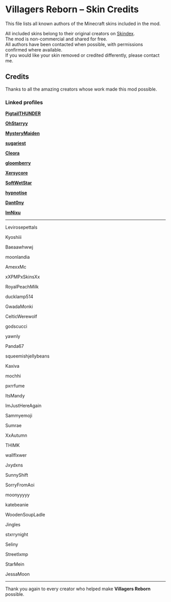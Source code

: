 # Villagers Reborn – Skin Credits

This file lists all known authors of the Minecraft skins included in the mod.

All included skins belong to their original creators on [Skindex](https://www.minecraftskins.com/).  
The mod is non-commercial and shared for free.  
All authors have been contacted when possible, with permissions confirmed where available.  
If you would like your skin removed or credited differently, please contact me.


## Credits

Thanks to all the amazing creators whose work made this mod possible. 

### Linked profiles

**[PigtailTHUNDER](https://www.minecraftskins.com/profile/4785822/pigtailthunder)**  

**[OhStarryy](https://www.minecraftskins.com/profile/3986962/ohstarryy)**  

**[MysteryMaiden](https://www.minecraftskins.com/profile/7136357/mysterymaiden)**  

**[sugariest](https://www.minecraftskins.com/profile/8605185/sugariest)**  

**[Cleora](https://www.minecraftskins.com/profile/3625549/Cleora)**  

**[gloomberry](https://www.minecraftskins.com/profile/8684453/gloomberry)**  

**[Xersycore](https://www.minecraftskins.com/profile/8617355/xersycore)**  

**[SoftWetStar](https://www.minecraftskins.com/profile/8690467/softwetstar)**  

**[hypnotise](https://www.minecraftskins.com/profile/4062482/hypnotise)**  

**[Dant0ny](https://www.minecraftskins.com/profile/8629618/Dant0ny)**  

**[ImNixu](https://www.minecraftskins.com/profile/8351238/ImNixu)**  

---

Levirosepettals  

Kyoshiii  

Baeaawhwwj  

moonlandia  

AmexxMc  

xXPMPxSkinsXx  

RoyalPeachMilk  

ducklamp514  

GwadaMonki  

CelticWerewolf  

godscucci  

yawnly  

Panda67  

squeemishjellybeans  

Kaxiva  

mochhi  

pxrrfume  

ItsMandy  

ImJustHereAgain  

Sammyemoji  

Sumrae  

XxAutumn  

THIMK  

wallflxwer  

Jxydxns  

SunnyShift  

SorryFromAoi  

moonyyyyy  

katebeanie  

WoodenSoupLadle  

Jingles  

stxrrynight  

Seliny  

Streetlxmp  

StarMein  

JessaMoon  

---

Thank you again to every creator who helped make **Villagers Reborn** possible.
